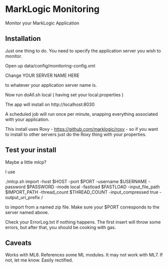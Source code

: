 MarkLogic Monitoring
====================

Monitor your MarkLogic Application

Installation
------------

Just one thing to do. You need to specify the application server you wish to monitor.

Open up data/config/monitoring-config.xml

Change <server-name>YOUR SERVER NAME HERE</server-name>

to whatever your application server name is.

Now run doAll.sh local ( having set your local.properties )

The app will install on http://localhost:8030

A scheduled job will run once per minute, snapping everything associated with your application. 

This install uses Roxy - https://github.com/marklogic/roxy - so if you want to install to other servers just do the Roxy thing with your properties.

Test your install
-----------------

Maybe a little mlcp? 

I use

./mlcp.sh import -host $HOST -port $PORT -username $USERNAME -password $PASSWORD -mode local -fastload $FASTLOAD -input_file_path $IMPORT_PATH -thread_count $THREAD_COUNT -input_compressed true -output_uri_prefix / 

to import from a named zip file. Make sure your $PORT corresponds to the server named above.

Check your ErrorLog.txt if nothing happens. The first insert will throw some errors, but after that, you should be cooking with gas.

Caveats
-------

Works with ML6. References some ML modules. It may not work with ML7. If not, let me know. Easily rectified.

